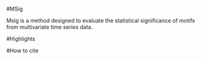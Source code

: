 #MSig

Msig is a method designed to evaluate the statistical significance of motifs from multivariate time series data.

#Highlights


#How to cite
